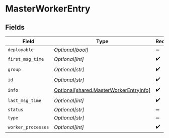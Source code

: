 # MasterWorkerEntry


## Fields

| Field                                                                                      | Type                                                                                       | Required                                                                                   | Description                                                                                |
| ------------------------------------------------------------------------------------------ | ------------------------------------------------------------------------------------------ | ------------------------------------------------------------------------------------------ | ------------------------------------------------------------------------------------------ |
| `deployable`                                                                               | *Optional[bool]*                                                                           | :heavy_minus_sign:                                                                         | N/A                                                                                        |
| `first_msg_time`                                                                           | *Optional[int]*                                                                            | :heavy_check_mark:                                                                         | N/A                                                                                        |
| `group`                                                                                    | *Optional[str]*                                                                            | :heavy_check_mark:                                                                         | N/A                                                                                        |
| `id`                                                                                       | *Optional[str]*                                                                            | :heavy_check_mark:                                                                         | N/A                                                                                        |
| `info`                                                                                     | [Optional[shared.MasterWorkerEntryInfo]](undefined/models/shared/masterworkerentryinfo.md) | :heavy_check_mark:                                                                         | N/A                                                                                        |
| `last_msg_time`                                                                            | *Optional[int]*                                                                            | :heavy_check_mark:                                                                         | N/A                                                                                        |
| `status`                                                                                   | *Optional[str]*                                                                            | :heavy_minus_sign:                                                                         | N/A                                                                                        |
| `type`                                                                                     | *Optional[str]*                                                                            | :heavy_minus_sign:                                                                         | N/A                                                                                        |
| `worker_processes`                                                                         | *Optional[int]*                                                                            | :heavy_check_mark:                                                                         | N/A                                                                                        |